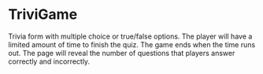 # TriviGame
Trivia form with multiple choice or true/false options.  The player will have a limited amount of time to finish the quiz.  The game ends when the time runs out. The page will reveal the number of questions that players answer correctly and incorrectly. 
